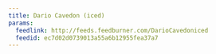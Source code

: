 ```yaml
---
title: Dario Cavedon (iced)
params:
  feedlink: http://feeds.feedburner.com/DarioCavedoniced
  feedid: ec7d02d0739013a55a6b12955fea37a7
---
```

